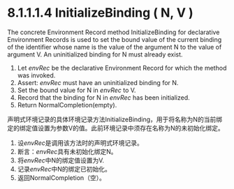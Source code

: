 # 8.1.1.1.4 InitializeBinding ( N, V )

The concrete Environment Record method InitializeBinding for declarative Environment Records is used to set the bound value of the current binding of the identifier whose name is the value of the argument N to the value of argument V. An uninitialized binding for N must already exist.

1. Let *envRec* be the declarative Environment Record for which the method was invoked.
2. Assert: *envRec* must have an uninitialized binding for N.
3. Set the bound value for N in *envRec* to V.
4. Record that the binding for N in *envRec* has been initialized.
5. Return NormalCompletion(empty).

声明式环境记录的具体环境记录方法InitializeBinding，用于将名称为N的当前绑定的绑定值设置为参数V的值。此前环境记录中须存在名称为N的未初始化绑定。

1. 设*envRec*是调用该方法时的声明式环境记录。
2. 断言：*envRec*具有未初始化绑定N。
3. 将*envRec*中N的绑定值设置为V.
4. 记录*envRec*中N的绑定已初始化。
5. 返回NormalCompletion（空）。